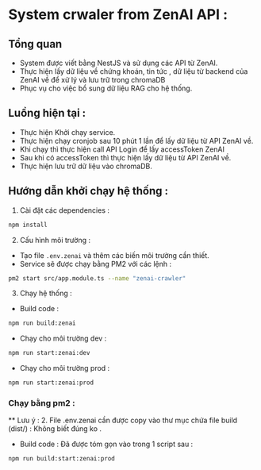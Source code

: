 # System crwaler from ZenAI API : 

## Tổng quan
- System được viết bằng NestJS và sử dụng các API từ ZenAI.
- Thực hiện lấy dữ liệu về chứng khoán, tin tức , dữ liệu từ backend của ZenAI về để xử lý và lưu trữ trong chromaDB
- Phục vụ cho việc bổ sung dữ liệu RAG cho hệ thống.

## Luồng hiện tại : 
- Thực hiện Khởi chạy service. 
- Thực hiện chạy cronjob sau 10 phút 1 lần để lấy dữ liệu từ API ZenAI về. 
- Khi chạy thì thực hiện call API Login để lấy accessToken ZenAI 
- Sau khi có accessToken thì thực hiện lấy dữ liệu từ API ZenAI về. 
- Thực hiện lưu trữ dữ liệu vào chromaDB. 

## Hướng dẫn khởi chạy hệ thống : 
1. Cài đặt các dependencies : 
```bash
npm install
```
2. Cấu hình môi trường : 
- Tạo file `.env.zenai` và thêm các biến môi trường cần thiết.
- Service sẽ được chạy bằng PM2 với các lệnh : 
```bash
pm2 start src/app.module.ts --name "zenai-crawler"
```
3. Chạy hệ thống : 
- Build code : 
```bash
npm run build:zenai
```
- Chạy cho môi trường dev : 
```bash
npm run start:zenai:dev
```
- Chạy cho môi trường prod : 
```bash
npm run start:zenai:prod
```
### Chạy bằng pm2 : 

** Lưu ý : 2. File .env.zenai cần được copy vào thư mục chứa file build (dist/) : Không biết đúng ko .

- Build code : Đã được tóm gọn vào trong 1 script sau : 

```bash
npm run build:start:zenai:prod
```






